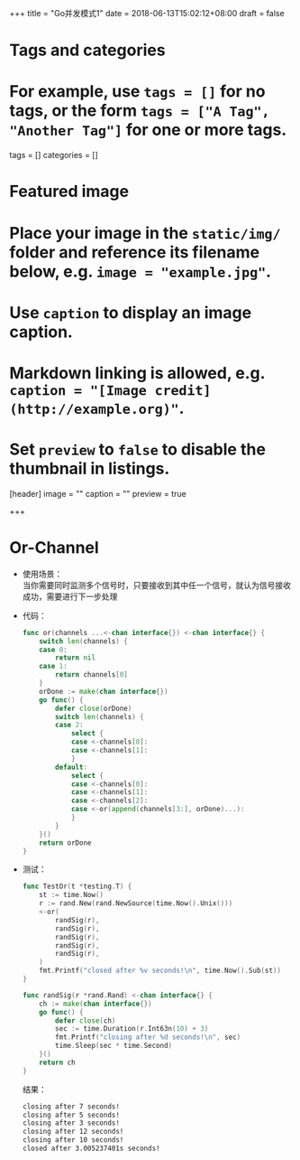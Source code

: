 +++
title = "Go并发模式1"
date = 2018-06-13T15:02:12+08:00
draft = false

# Tags and categories
# For example, use `tags = []` for no tags, or the form `tags = ["A Tag", "Another Tag"]` for one or more tags.
tags = []
categories = []

# Featured image
# Place your image in the `static/img/` folder and reference its filename below, e.g. `image = "example.jpg"`.
# Use `caption` to display an image caption.
#   Markdown linking is allowed, e.g. `caption = "[Image credit](http://example.org)"`.
# Set `preview` to `false` to disable the thumbnail in listings.
[header]
image = ""
caption = ""
preview = true

+++
# Or-Channel

- 使用场景：  
    当你需要同时监测多个信号时，只要接收到其中任一个信号，就认为信号接收成功，需要进行下一步处理

- 代码：

    ```go
    func or(channels ...<-chan interface{}) <-chan interface{} {
        switch len(channels) {
        case 0:
            return nil
        case 1:
            return channels[0]
        }
        orDone := make(chan interface{})
        go func() {
            defer close(orDone)
            switch len(channels) {
            case 2:
                select {
                case <-channels[0]:
                case <-channels[1]:
                }
            default:
                select {
                case <-channels[0]:
                case <-channels[1]:
                case <-channels[2]:
                case <-or(append(channels[3:], orDone)...):
                }
            }
        }()
        return orDone
    }
    ```

- 测试：

    ```go
    func TestOr(t *testing.T) {
        st := time.Now()
        r := rand.New(rand.NewSource(time.Now().Unix()))
        <-or(
            randSig(r),
            randSig(r),
            randSig(r),
            randSig(r),
            randSig(r),
        )
        fmt.Printf("closed after %v seconds!\n", time.Now().Sub(st))
    }

    func randSig(r *rand.Rand) <-chan interface{} {
        ch := make(chan interface{})
        go func() {
            defer close(ch)
            sec := time.Duration(r.Int63n(10) + 3)
            fmt.Printf("closing after %d seconds!\n", sec)
            time.Sleep(sec * time.Second)
        }()
        return ch
    }
    ```
    结果：

    ```bash
    closing after 7 seconds!
    closing after 5 seconds!
    closing after 3 seconds!
    closing after 12 seconds!
    closing after 10 seconds!
    closed after 3.005237401s seconds!
    ```